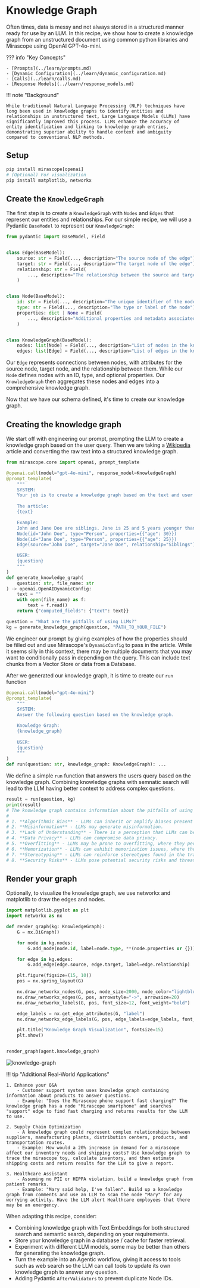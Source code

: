 # Knowledge Graph

Often times, data is messy and not always stored in a structured manner ready for use by an LLM. In this recipe, we show how to create a knowledge graph from an unstructured document using common python libraries and Mirascope using OpenAI GPT-4o-mini.

??? info "Key Concepts"

    - [Prompts](../learn/prompts.md)
    - [Dynamic Configuration](../learn/dynamic_configuration.md)
    - [Calls](../learn/calls.md)
    - [Response Models](../learn/response_models.md)

!!! note "Background"

    While traditional Natural Language Processing (NLP) techniques have long been used in knowledge graphs to identify entities and relationships in unstructured text, Large Language Models (LLMs) have significantly improved this process. LLMs enhance the accuracy of entity identification and linking to knowledge graph entries, demonstrating superior ability to handle context and ambiguity compared to conventional NLP methods. 

## Setup

```python
pip install mirascope[openai]
# (Optional) For visualization
pip install matplotlib, networkx
```

## Create the `KnowledgeGraph`

The first step is to create a `KnowledgeGraph` with `Nodes` and `Edges` that represent our entities and relationships. For our simple recipe, we will use a Pydantic `BaseModel` to represent our `KnowledgeGraph`:

```python
from pydantic import BaseModel, Field


class Edge(BaseModel):
    source: str = Field(..., description="The source node of the edge")
    target: str = Field(..., description="The target node of the edge")
    relationship: str = Field(
        ..., description="The relationship between the source and target nodes"
    )


class Node(BaseModel):
    id: str = Field(..., description="The unique identifier of the node")
    type: str = Field(..., description="The type or label of the node")
    properties: dict | None = Field(
        ..., description="Additional properties and metadata associated with the node"
    )


class KnowledgeGraph(BaseModel):
    nodes: list[Node] = Field(..., description="List of nodes in the knowledge graph")
    edges: list[Edge] = Field(..., description="List of edges in the knowledge graph")
```

Our `Edge` represents connections between nodes, with attributes for the source node, target node, and the relationship between them. While our `Node` defines nodes with an ID, type, and optional properties. Our `KnowledgeGraph` then aggregates these nodes and edges into a comprehensive knowledge graph.

Now that we have our schema defined, it's time to create our knowledge graph.

## Creating the knowledge graph

We start off with engineering our prompt, prompting the LLM to create a knowledge graph based on the user query. Then we are taking a [Wikipedia](https://en.wikipedia.org/wiki/Large_language_model) article and converting the raw text into a structured knowledge graph.

```python
from mirascope.core import openai, prompt_template

@openai.call(model="gpt-4o-mini", response_model=KnowledgeGraph)
@prompt_template(
    """
    SYSTEM:
    Your job is to create a knowledge graph based on the text and user question.
    
    The article:
    {text}

    Example:
    John and Jane Doe are siblings. Jane is 25 and 5 years younger than John.
    Node(id="John Doe", type="Person", properties={{"age": 30}})
    Node(id="Jane Doe", type="Person", properties={{"age": 25}})
    Edge(source="John Doe", target="Jane Doe", relationship="Siblings")

    USER:
    {question}
    """
)
def generate_knowledge_graph(
    question: str, file_name: str
) -> openai.OpenAIDynamicConfig:
    text = ""
    with open(file_name) as f:
        text = f.read()
    return {"computed_fields": {"text": text}}

question = "What are the pitfalls of using LLMs?"
kg = generate_knowledge_graph(question, "PATH_TO_YOUR_FILE")
```

We engineer our prompt by giving examples of how the properties should be filled out and use Mirascope's `DynamicConfig` to pass in the article. While it seems silly in this context, there may be multiple documents that you may want to conditionally pass in depending on the query. This can include text chunks from a Vector Store or data from a Database.

After we generated our knowledge graph, it is time to create our `run` function

```python
@openai.call(model="gpt-4o-mini")
@prompt_template(
    """
    SYSTEM:
    Answer the following question based on the knowledge graph.

    Knowledge Graph:
    {knowledge_graph}
    
    USER:
    {question}
    """
)
def run(question: str, knowledge_graph: KnowledgeGraph): ...
```

We define a simple `run` function that answers the users query based on the knowledge graph. Combining knowledge graphs with semnatic search will lead to the LLM having better context to address complex questions.

```python
result = run(question, kg)
print(result)
# The knowledge graph contains information about the pitfalls of using LLMs. Based on the existing entries, the pitfalls include:
#
# 1. **Algorithmic Bias** - LLMs can inherit or amplify biases present in the training data.
# 2. **Misinformation** - LLMs may generate misinformation.
# 3. **Lack of Understanding** - There is a perception that LLMs can be understood like humans, which is not accurate.
# 4. **Data Privacy** - LLMs can compromise data privacy.
# 5. **Overfitting** - LLMs may be prone to overfitting, where they perform well on training data but poorly on new data.
# 6. **Memorization** - LLMs can exhibit memorization issues, where they recall specific training data verbatim.
# 7. **Stereotyping** - LLMs can reinforce stereotypes found in the training data.
# 8. **Security Risks** - LLMs pose potential security risks and threats.
```

## Render your graph

Optionally, to visualize the knowledge graph, we use networkx and matplotlib to draw the edges and nodes.

```python
import matplotlib.pyplot as plt
import networkx as nx

def render_graph(kg: KnowledgeGraph):
    G = nx.DiGraph()

    for node in kg.nodes:
        G.add_node(node.id, label=node.type, **(node.properties or {}))

    for edge in kg.edges:
        G.add_edge(edge.source, edge.target, label=edge.relationship)

    plt.figure(figsize=(15, 10))
    pos = nx.spring_layout(G)

    nx.draw_networkx_nodes(G, pos, node_size=2000, node_color="lightblue")
    nx.draw_networkx_edges(G, pos, arrowstyle="->", arrowsize=20)
    nx.draw_networkx_labels(G, pos, font_size=12, font_weight="bold")

    edge_labels = nx.get_edge_attributes(G, "label")
    nx.draw_networkx_edge_labels(G, pos, edge_labels=edge_labels, font_color="red")

    plt.title("Knowledge Graph Visualization", fontsize=15)
    plt.show()


render_graph(agent.knowledge_graph)
```

![knowledge-graph](../assets/knowledge-graph.png)

!!! tip "Additional Real-World Applications"

    1. Enhance your Q&A
        - Customer support system uses knowledge graph containing information about products to answer questions.
        - Example: "Does the Mirascope phone support fast charging?" The knowledge graph has a node "Mirascope smartphone" and searches "support" edge to find fast charging and returns results for the LLM to use.

    2. Supply Chain Optimization
        - A knowledge graph could represent complex relationships between suppliers, manufacturing plants, distribution centers, products, and transportation routes.
        - Example: How would a 20% increase in demand for a mirascope affect our inventory needs and shipping costs? Use knowledge graph to trace the mirascope toy, calculate inventory, and then estimate shipping costs and return results for the LLM to give a report.

    3. Healthcare Assistant
        - Assuming no PII or HIPPA violation, build a knowledge graph from patient remarks.
        - Example: "Mary said help, I've fallen". Build up a knowledge graph from comments and use an LLM to scan the node "Mary" for any worrying activity. Have the LLM alert Healthcare employees that there may be an emergency.

When adapting this recipe, consider:

- Combining knowledge graph with Text Embeddings for both structured search and semantic search, depending on your requirements.
- Store your knowledge graph in a database / cache for faster retrieval.
- Experiment with different LLM models, some may be better than others for generating the knowledge graph.
- Turn the example into an Agentic workflow, giving it access to tools such as web search so the LLM can call tools to update its own knowledge graph to answer any question.
- Adding Pydantic `AfterValidators` to prevent duplicate Node IDs.

